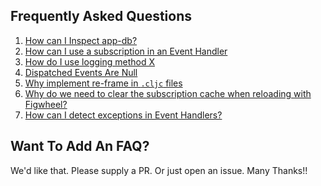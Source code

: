 ## Frequently Asked Questions

1. [How can I Inspect app-db?](Inspecting-app-db.md)
2. [How can I use a subscription in an Event Handler](UseASubscriptionInAnEventHandler.md)
2. [How do I use logging method X](Logging.md)
3. [Dispatched Events Are Null](Null-Dispatched-Events.md)
4. [Why implement re-frame in `.cljc` files](Why-CLJC.md)
5. [Why do we need to clear the subscription cache when reloading with Figwheel?](Why-Clear-Sub-Cache.md)
6. [How can I detect exceptions in Event Handlers?](CatchingEventExceptions.md)



## Want To Add An FAQ?  

We'd like that.  Please supply a PR.  Or just open an issue. Many Thanks!!

<!-- START doctoc generated TOC please keep comment here to allow auto update -->
<!-- DON'T EDIT THIS SECTION, INSTEAD RE-RUN doctoc TO UPDATE -->
<!-- END doctoc generated TOC please keep comment here to allow auto update -->
